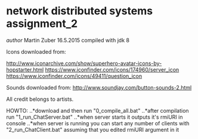 # network distributed systems assignment_2

_author_ Martin Zuber 16.5.2015
compiled with jdk 8

Icons downloaded from:

http://www.iconarchive.com/show/superhero-avatar-icons-by-hopstarter.html
https://www.iconfinder.com/icons/174960/server_icon
https://www.iconfinder.com/icons/49411/question_icon

Sounds downloaded from:
http://www.soundjay.com/button-sounds-2.html

All credit belongs to artists.


HOWTO:
..*download and then run "0_compile_all.bat"
..*after compilation run "1_run_ChatServer.bat"
..*when server starts it outputs it's rmiURI in console
..*when server is running you can start any number of clients with "2_run_ChatClient.bat" assuming that you edited rmiURI argument in it
